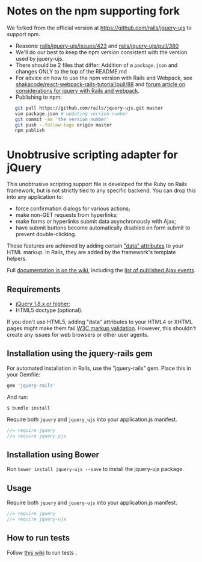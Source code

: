 Notes on the npm supporting fork
=======================================
We forked from the official version at https://github.com/rails/jquery-ujs to support npm.

* Reasons: [rails/jquery-ujs/issues/423](https://github.com/rails/jquery-ujs/issues/423) and 
  [rails/jquery-ujs/pull/380](https://github.com/rails/jquery-ujs/pull/380)
* We'll do our best to keep the npm version consistent with the version used by jquery-ujs.
* There should be 2 files that differ: Addition of a `package.json` and changes ONLY to the top of the README.md
* For advice on how to use the npm version with Rails and Webpack, see 
  [shakacode/react-webpack-rails-tutorial/pull/88](https://github.com/shakacode/react-webpack-rails-tutorial/pull/88) and 
  [forum article on considerations for jquery with Rails and webpack](http://forum.railsonmaui.com/t/considerations-for-jquery-with-rails-and-webpack/344).
* Publishing to npm:

```bash
   git pull https://github.com/rails/jquery-ujs.git master
   vim package.json # updating version number
   git commit -am 'the version number'
   git push --follow-tags origin master
   npm publish
```

Unobtrusive scripting adapter for jQuery
========================================

This unobtrusive scripting support file is developed for the Ruby on Rails framework, but is not strictly tied to any specific backend. You can drop this into any application to:

- force confirmation dialogs for various actions;
- make non-GET requests from hyperlinks;
- make forms or hyperlinks submit data asynchronously with Ajax;
- have submit buttons become automatically disabled on form submit to prevent double-clicking.

These features are achieved by adding certain ["data" attributes][data] to your HTML markup. In Rails, they are added by the framework's template helpers.

Full [documentation is on the wiki][wiki], including the [list of published Ajax events][events].

Requirements
------------

- [jQuery 1.8.x or higher][jquery];
- HTML5 doctype (optional).

If you don't use HTML5, adding "data" attributes to your HTML4 or XHTML pages might make them fail [W3C markup validation][validator]. However, this shouldn't create any issues for web browsers or other user agents.

Installation using the jquery-rails gem
------------

For automated installation in Rails, use the "jquery-rails" gem. Place this in your Gemfile:

```ruby
gem 'jquery-rails'
```

And run:

```shell
$ bundle install
```

Require both `jquery` and `jquery_ujs` into your application.js manifest.

```javascript
//= require jquery
//= require jquery_ujs
```

Installation using Bower
------------

Run `bower install jquery-ujs --save` to install the jquery-ujs package.

Usage
------------

Require both `jquery` and `jquery-ujs` into your application.js manifest.

```javascript
//= require jquery
//= require jquery-ujs
```

How to run tests
------------

Follow [this wiki](https://github.com/rails/jquery-ujs/wiki/Running-Tests-and-Contributing) to run tests .


[data]: http://www.w3.org/TR/html5/dom.html#embedding-custom-non-visible-data-with-the-data-*-attributes "Embedding custom non-visible data with the data-* attributes"
[wiki]: https://github.com/rails/jquery-ujs/wiki
[events]: https://github.com/rails/jquery-ujs/wiki/ajax
[jquery]: http://docs.jquery.com/Downloading_jQuery
[validator]: http://validator.w3.org/
[csrf]: http://api.rubyonrails.org/classes/ActionController/RequestForgeryProtection.html
[adapter]: https://github.com/rails/jquery-ujs/raw/master/src/rails.js
